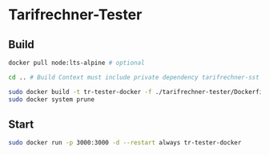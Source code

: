 # Tarifrechner-Tester

## Build 

```bash
docker pull node:lts-alpine # optional

cd .. # Build Context must include private dependency tarifrechner-sst which is inside the parrent folder 

sudo docker build -t tr-tester-docker -f ./tarifrechner-tester/Dockerfile .
sudo docker system prune 
```

## Start 

```bash
sudo docker run -p 3000:3000 -d --restart always tr-tester-docker
```
